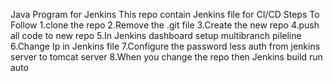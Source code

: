 Java Program for Jenkins
This repo contain Jenkins file for CI/CD
Steps To Follow
1.clone the repo
2.Remove the .git file
3.Create the new repo
4.push all code to new repo
5.In Jenkins dashboard setup multibranch pileline
6.Change Ip in Jenkins file
7.Configure the password less auth from jenkins server to tomcat server
8.When you change the repo then Jenkins build run auto
